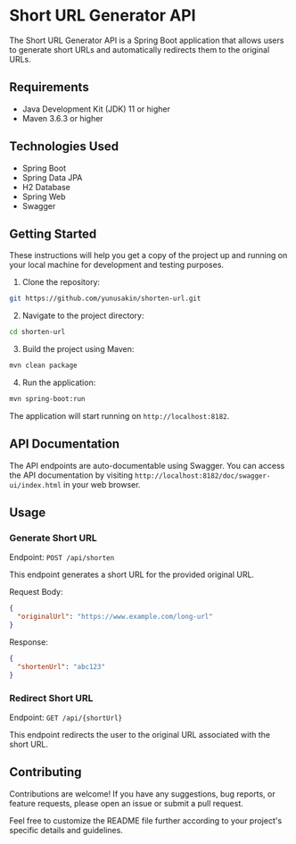 # Short URL Generator API

The Short URL Generator API is a Spring Boot application that allows users to generate short URLs and automatically redirects them to the original URLs.

## Requirements

- Java Development Kit (JDK) 11 or higher
- Maven 3.6.3 or higher

## Technologies Used

- Spring Boot
- Spring Data JPA
- H2 Database
- Spring Web
- Swagger

## Getting Started

These instructions will help you get a copy of the project up and running on your local machine for development and testing purposes.

1. Clone the repository:

```bash
git https://github.com/yunusakin/shorten-url.git
```

2. Navigate to the project directory:

```bash
cd shorten-url
```

3. Build the project using Maven:

```bash
mvn clean package
```

4. Run the application:

```bash
mvn spring-boot:run
```

The application will start running on `http://localhost:8182`.

## API Documentation

The API endpoints are auto-documentable using Swagger. You can access the API documentation by visiting `http://localhost:8182/doc/swagger-ui/index.html` in your web browser.

## Usage

### Generate Short URL

Endpoint: `POST /api/shorten`

This endpoint generates a short URL for the provided original URL.

Request Body:

```json
{
  "originalUrl": "https://www.example.com/long-url"
}
```

Response:

```json
{
  "shortenUrl": "abc123"
}
```

### Redirect Short URL

Endpoint: `GET /api/{shortUrl}`

This endpoint redirects the user to the original URL associated with the short URL.

## Contributing

Contributions are welcome! If you have any suggestions, bug reports, or feature requests, please open an issue or submit a pull request.

Feel free to customize the README file further according to your project's specific details and guidelines.
